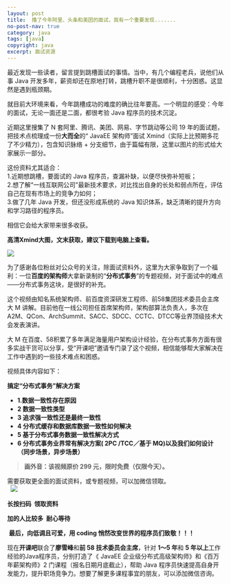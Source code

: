 ```yaml
---
layout: post
title:  撸了今年阿里、头条和美团的面试，我有一个重要发现.......
no-post-nav: true
category: java
tags: [java]
copyright: java
excerpt: 面试资源
---
```


最近发现一些读者，留言提到跳槽面试的事情。当中，有几个编程老兵，说他们从事 Java 开发多年，薪资却还在原地打转，跳槽升职不是很顺利，十分困惑。这显然是遇到瓶颈期。

就目前大环境来看，今年跳槽成功的难度的确比往年要高。一个明显的感受：今年的面试，无论一面还是二面，都很考验 Java 程序员的技术沉淀。

近期这里搜集了 N 套阿里、腾讯、美团、网易、字节跳动等公司 19 年的面试题，把技术点梳理成一份**大而全**的“ JavaEE 架构师”面试 Xmind（实际上比预期多花了不少精力），包含知识脉络 + 分支细节，由于篇幅有限，这里以图片的形式给大家展示一部分。

这份资料尤其适合：   
1.近期想跳槽，要面试的 Java 程序员，查漏补缺，以便尽快弥补短板；  
2.想了解“一线互联网公司”最新技术要求，对比找出自身的长处和弱点所在，评估自己在现有市场上的竞争力如何；  
3.做了几年 Java 开发，但还没形成系统的 Java 知识体系，缺乏清晰的提升方向和学习路径的程序员。  

相信它会给大家带来很多收获。

**高清Xmind大图，文末获取，建议下载到电脑上查看。**

![](/assets/images/2019/it/guangg01.jpeg)

为了感谢各位粉丝对公众号的关注，除面试资料外，这里为大家争取到了一个福利：一位**百度的架构师**大拿新录制的“**分布式事务**”的专题视频，对于面试中的难点——分布式事务这块，是很好的补充。

这个视频由知名系统架构师、前百度资深研发工程师、前58集团技术委员会主席大 M 讲解。目前他在一线公司担任首席架构师，架构部算法负责人，多次在A2M、QCon、ArchSummit、SACC、SDCC、CCTC、DTCC等业界顶级技术大会发表演讲。

大 M 在百度、58积累了多年满足海量用户架构设计经验，在分布式事务方面有很多实战干货可以分享，受“开课吧”邀请专门录了这个视频，相信能够帮大家解决在工作中遇到的一些技术难点和困惑。

视频具体内容如下：

**搞定“分布式事务”解决方案**

- **1.数据一致性存在原因**     
- **2 数据一致性类型 **  
- **3 追求强一致性还是最终一致性 **  
- **4 分布式缓存和数据库数据一致性如何解决 **  
- **5 基于分布式事务数据一致性解决方式 **  
- **6 分布式事务业界常有解决方案( 2PC /TCC／基于 MQ)以及我们如何设计（同步场景，异步场景）**  

>**画外音：该视频原价 299 元，限时免费（仅限今天）。**

需要获取更全面的面试资料，或专题视频，可以加微信领取。  
 
![](/assets/images/2019/it/guangg02.png)

**长按扫码  领取资料**

**加的人比较多  耐心等待**

 **最后，向低调且可爱，用 coding 悄然改变世界的程序员们致敬！！！  **

现在**开课吧**联合了**廖雪峰**和**前 58 技术委员会主席**，针对 **1～5 年**和 **5 年以上**工作经验的Java程序员，分别打造了《 JavaEE 企业级分布式高级架构师》和《百万年薪架构师》2 门课程（报名日期月底截止），帮助 Java 程序员快速提高自身开发能力，提升职场竞争力。想要了解更多课程事宜的朋友，可以添加微信咨询。
